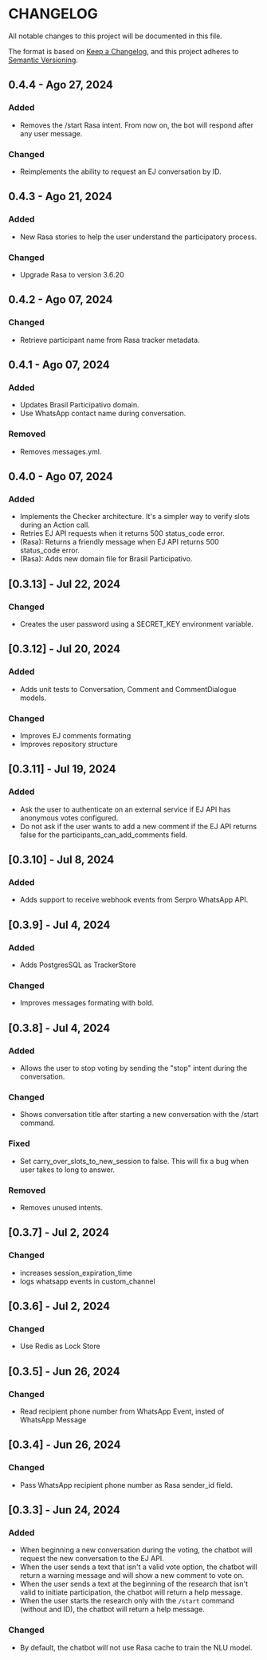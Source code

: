 # CHANGELOG

All notable changes to this project will be documented in this file.

The format is based on [Keep a Changelog](https://keepachangelog.com/en/1.1.0/),
and this project adheres to [Semantic Versioning](https://semver.org/spec/v2.0.0.html).


## 0.4.4 - Ago 27, 2024

### Added

- Removes the /start Rasa intent. From now on, the bot will respond after any user message.

### Changed

- Reimplements the ability to request an EJ conversation by ID.

## 0.4.3 - Ago 21, 2024

### Added

- New Rasa stories to help the user understand the participatory process.

### Changed

-  Upgrade Rasa to version 3.6.20


## 0.4.2 - Ago 07, 2024

### Changed

- Retrieve participant name from Rasa tracker metadata.

## 0.4.1 - Ago 07, 2024

### Added

- Updates Brasil Participativo domain.
- Use WhatsApp contact name during conversation.

### Removed

- Removes messages.yml.

## 0.4.0 - Ago 07, 2024

### Added

- Implements the Checker architecture. It's a simpler way to verify slots during an Action call. 
- Retries EJ API requests when it returns 500 status_code error.
- (Rasa): Returns a friendly message when EJ API returns 500 status_code error.
- (Rasa): Adds new domain file for Brasil Participativo.

## [0.3.13] - Jul 22, 2024

### Changed

- Creates the user password using a SECRET_KEY environment variable.

## [0.3.12] - Jul 20, 2024

### Added

- Adds unit tests to Conversation, Comment and CommentDialogue models.

### Changed

- Improves EJ comments formating
- Improves repository structure


## [0.3.11] - Jul 19, 2024

### Added

- Ask the user to authenticate on an external service if EJ API has anonymous votes configured.
- Do not ask if the user wants to add a new comment if the EJ API returns false for the participants_can_add_comments field.

## [0.3.10] - Jul 8, 2024

### Added

- Adds support to receive webhook events from Serpro WhatsApp API.

## [0.3.9] - Jul 4, 2024

### Added

- Adds PostgresSQL as TrackerStore 

### Changed

- Improves messages formating with bold.

## [0.3.8] - Jul 4, 2024

### Added

- Allows the user to stop voting by sending the "stop" intent during the conversation.

### Changed

- Shows conversation title after starting a new conversation with the /start command.

### Fixed

- Set carry_over_slots_to_new_session to false. This will fix a bug when user takes to long to answer.

### Removed

- Removes unused intents.

## [0.3.7] - Jul 2, 2024

### Changed

- increases session_expiration_time
- logs whatsapp events in custom_channel 

## [0.3.6] - Jul 2, 2024

### Changed

- Use Redis as Lock Store

## [0.3.5] - Jun 26, 2024

### Changed

- Read recipient phone number from WhatsApp Event, insted of WhatsApp Message

## [0.3.4] - Jun 26, 2024

### Changed

- Pass WhatsApp recipient phone number as Rasa sender_id field.


## [0.3.3] - Jun 24, 2024

### Added
- When beginning a new conversation during the voting, the chatbot will request the new conversation to the EJ API.
- When the user sends a text that isn't a valid vote option, the chatbot will return a warning message and will show a new comment to vote on.
- When the user sends a text at the beginning of the research that isn't valid to initiate participation, the chatbot will return a help message.
- When the user starts the research only with the `/start` command (without and ID), the chatbot will return a help message.

### Changed

- By default, the chatbot will not use Rasa cache to train the NLU model.
